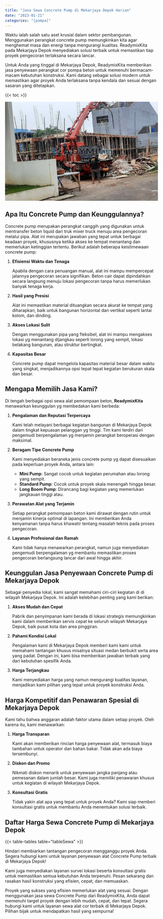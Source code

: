 ```yaml
---
title: "Jasa Sewa Concrete Pump di Mekarjaya Depok Harian"
date: "2023-01-21"
categories: "[pompa]"
---
```


Waktu ialah salah satu aset krusial dalam sektor pembangunan. Menggunakan perangkat concrete pump memungkinkan kita agar menghemat masa dan energi tanpa mengurangi kualitas. ReadymixKita pada Mekarjaya Depok menyediakan solusi terbaik untuk memastikan tiap proyek pengecoran terlaksana secara lancar.

Untuk Anda yang tinggal di Mekarjaya Depok, ReadymixKita memberikan jasa penyewaan perangkat cor pompa beton untuk memenuhi bermacam-macam kebutuhan konstruksi. Kami datang sebagai solusi modern untuk memastikan agar proyek Anda terlaksana tanpa kendala dan sesuai dengan sasaran yang ditetapkan.

{{< toc >}}

![Jasa Sewa Concrete Pump di Mekarjaya Depok Harian](/images/pompa/sewa-pompa-15.jpg)

## Apa Itu Concrete Pump dan Keunggulannya?

Concrete pump merupakan perangkat canggih yang digunakan untuk mentransfer beton liquid dari truk mixer truck menuju area pengecoran melalui pipa. Alat ini merupakan jawaban yang tepat untuk berbagai keadaan proyek, khususnya ketika akses ke tempat menantang dan memerlukan ketinggian tertentu. Berikut adalah beberapa keistimewaan concrete pump:

1. **Efisiensi Waktu dan Tenaga**

   Apabila dengan cara penuangan manual, alat ini mampu mempercepat jalannya pengecoran secara signifikan. Beton cair dapat dipindahkan secara langsung menuju lokasi pengecoran tanpa harus memerlukan banyak tenaga kerja.

2. **Hasil yang Presisi**

   Alat ini memastikan material dituangkan secara akurat ke tempat yang diharapkan, baik untuk bangunan horizontal dan vertikal seperti lantai kolom, dan dinding.

3. **Akses Lokasi Sulit**

   Dengan menggunakan pipa yang fleksibel, alat ini mampu mengakses lokasi yg menantang dijangkau seperti lorong yang sempit, lokasi belakang bangunan, atau struktur bertingkat.

4. **Kapasitas Besar**

   Concrete pump dapat mengelola kapasitas material besar dalam waktu yang singkat, menjadikannya opsi tepat tepat kegiatan berukuran skala dan besar.

## Mengapa Memilih Jasa Kami?

Di tengah berbagai opsi sewa alat pemompaan beton, **ReadymixKita** menawarkan keunggulan yg membedakan kami berbeda:

1. **Pengalaman dan Reputasi Terpercaya**

   Kami telah melayani berbagai kegiatan bangunan di Mekarjaya Depok dalam tingkat kepuasan pelanggan yg tinggi. Tim kami terdiri dari pengemudi berpengalaman yg menjamin perangkat beroperasi dengan maksimal.

2. **Beragam Tipe Concrete Pump**

   Kami menyediakan beraneka jenis concrete pump yg dapat disesuaikan pada keperluan proyek Anda, antara lain:
   - **Mini Pump**: Sangat cocok untuk kegiatan perumahan atau lorong yang sempit.
   - **Standard Pump**: Cocok untuk proyek skala menengah hingga besar.
   - **Long Boom Pump**: Dirancang bagi kegiatan yang memerlukan jangkauan tinggi atau.

3. **Perawatan Alat yang Terjamin**

   Setiap perangkat pemompaan beton kami dirawat dengan rutin untuk menjamin kinerja optimal di lapangan. Ini memberikan Anda kenyamanan tanpa harus khawatir tentang masalah teknis pada proses pengecoran.

4. **Layanan Profesional dan Ramah**

   Kami tidak hanya menawarkan perangkat, namun juga menyediakan pengemudi berpengalaman yg membantu memastikan proses pengecoran berlangsung lancar dari awal hingga akhir.

## Keunggulan Jasa Penyewaan Concrete Pump di Mekarjaya Depok

Sebagai penyedia lokal, kami sangat memahami ciri-ciri kegiatan di di wilayah Mekarjaya Depok. Ini adalah kelebihan penting yang kami berikan:

1. **Akses Mudah dan Cepat**

   Pabrik dan penyimpanan kami berada di lokasi strategis memungkinkan kami dalam memberikan servis cepat ke seluruh wilayah Mekarjaya Depok, baik pusat kota dan area pinggiran.

2. **Pahami Kondisi Lokal**

   Pengalaman kami di Mekarjaya Depok memberi kami kami untuk memahami tantangan khusus misalnya situasi medan berbukit serta area yang padat. Dengan ini, kami bisa memberikan jawaban terbaik yang dari kebutuhan spesifik Anda.

3. **Harga Terjangkau**

   Kami menyediakan harga yang namun mengurangi kualitas layanan, menjadikan kami pilihan yang tepat untuk proyek konstruksi Anda.

## Harga Kompetitif dan Penawaran Spesial di Mekarjaya Depok

Kami tahu bahwa anggaran adalah faktor utama dalam setiap proyek. Oleh karena itu, kami menawarkan:

1. **Harga Transparan**

   Kami akan memberikan rincian harga penyewaan alat, termasuk biaya tambahan untuk operator dan bahan bakar. Tidak akan ada biaya tersembunyi.

2. **Diskon dan Promo**

   Nikmati diskon menarik untuk penyewaan jangka panjang atau pemesanan dalam jumlah besar. Kami juga memiliki penawaran khusus untuk kegiatan di wilayah Mekarjaya Depok.

3. **Konsultasi Gratis**

   Tidak yakin alat apa yang tepat untuk proyek Anda? Kami siap memberi konsultasi gratis untuk membantu Anda menentukan solusi terbaik.

## Daftar Harga Sewa Concrete Pump di Mekarjaya Depok

{{< table-tables table="tableSewa" >}}

Hindari membiarkan tantangan pengecoran mengganggu proyek Anda. Segera hubungi kami untuk layanan penyewaan alat Concrete Pump terbaik di Mekarjaya Depok!

Kami juga menyediakan layanan survei lokasi beserta konsultasi gratis untuk memastikan semua kebutuhan Anda terpenuhi. Pesan sekarang dan rasakan hasil konstruksi yang efisien, cepat, dan memuaskan.

Proyek yang sukses yang efisien memerlukan alat yang sesuai. Dengan menggunakan jasa sewa Concrete Pump dari ReadymixKita, Anda dapat memenuhi target proyek dengan lebih mudah, cepat, dan tepat. Segera hubungi kami untuk layanan sewa alat cor terbaik di Mekarjaya Depok. Pilihan bijak untuk mendapatkan hasil yang sempurna!